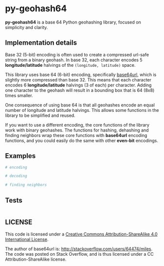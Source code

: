 # py-geohash64
**py-geohash64** is a base 64 Python geohashing library, focused on simplicity and clarity.

## Implementation details
Base 32 (5-bit) encoding is often used to create a compressed url-safe string from a binary geohash. In base 32, each character encodes 5 **longitude/latitude** halvings of the `(longitude, latitude)` space.

This library uses base 64 (6-bit) encoding, specifically [base64url](https://tools.ietf.org/html/rfc4648#section-5), which is slightly more compressed than base 32. This means that each character encodes 6 **longitude/latitude** halvings (3 of each) per character. Adding one character to the geohash will result in a bounding box that is 64 (8x8) times smaller.

One consequence of using base 64 is that all geohashes encode an equal number of longitude and latitude halvings. This allows some functions in the library to be simplified and reused.

If you want to use a different encoding, the core functions of the library work with binary geohashes. The functions for hashing, dehashing and finding neighbors wrap these core functions with **base64url** encoding functions, and you could easily do the same with other **even-bit** encodings.


## Examples
```py
# encoding

# decoding

# finding neighbors

```

## Tests
```sh


```


## LICENSE
This code is licensed under a [Creative Commons Attribution-ShareAlike 4.0 International License](http://creativecommons.org/licenses/by-sa/4.0/).

The author of base64url is: <http://stackoverflow.com/users/64474/miles>. The code was posted on Stack Overflow, and is thus licensed under a CC Attribution-ShareAlike license.
